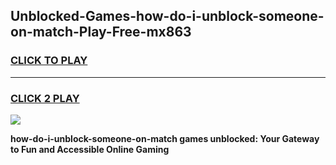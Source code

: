 
## Unblocked-Games-how-do-i-unblock-someone-on-match-Play-Free-mx863
<h3>
<a href="https://premium76.site?title=how-do-i-unblock-someone-on-match&ref=20M">CLICK TO PLAY</a></h3>
<hr>

<h3>
<a href="https://premium76.site?title=how-do-i-unblock-someone-on-match&ref=20M">CLICK 2 PLAY</a>
  
</h3>

<a href="https://premium76.site?title=how-do-i-unblock-someone-on-match&ref=19M"><img src="https://clearcache.store/games.png"></a>


**how-do-i-unblock-someone-on-match games unblocked: Your Gateway to Fun and Accessible Online Gaming**
